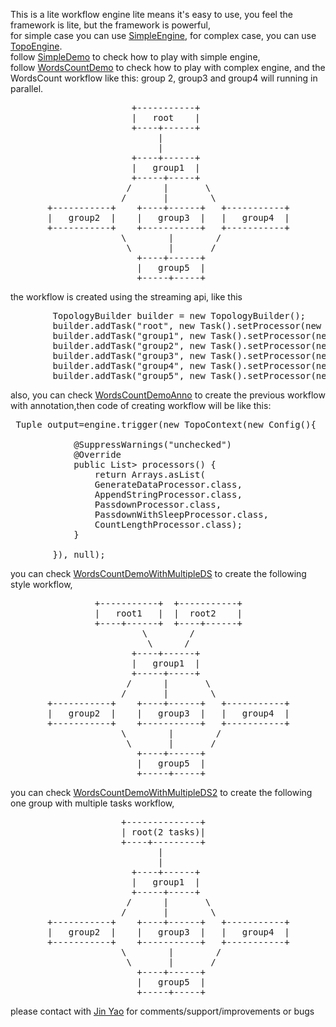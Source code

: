 This is a lite workflow engine
lite means it's easy to use, you feel the framework is lite, but the framework is powerful, <br>
for simple case you can use <a href="https://github.com/jinstudio/litengine/blob/master/src/main/java/com/paypal/litengine/engine/SimpleEngine.java">SimpleEngine</a>,
for complex case, you can use <a href="https://github.com/jinstudio/litengine/blob/master/src/main/java/com/paypal/litengine/engine/TopologyEngine.java">TopoEngine</a>.<br>
follow <a href="https://github.com/jinstudio/litengine/blob/master/src/main/java/com/paypal/litengine/demo/simple/SimpleDemo.java">SimpleDemo</a> to check how to play with simple engine,<br>
follow <a href="https://github.com/jinstudio/litengine/blob/master/src/main/java/com/paypal/litengine/demo/complex/WordsCountDemo.java">WordsCountDemo</a> to check how to play with complex engine,
and the WordsCount workflow like this:
group 2, group3 and group4 will running in parallel.
<pre>
                       +-----------+
                       |   root    |
                       +----+------+
                            |
                            |
                       +----+------+
                       |   group1  |
                       +-----+-----+
                      /      |       \
                     /       |        \
       +-----------+    +----+------+   +-----------+
       |   group2  |    |   group3  |   |   group4  |
       +-----------+    +-----------+   +-----------+
                     \        |        /
                      \       |       /
                        +----+------+
                        |   group5  |
                        +-----+-----+
</pre>
the workflow is created using the streaming api, like this 
<pre>
		TopologyBuilder builder = new TopologyBuilder();
        builder.addTask("root", new Task().setProcessor(new GenerateDataProcessor()));
        builder.addTask("group1", new Task().setProcessor(new AppendStringProcessor())).wait("root");
        builder.addTask("group2", new Task().setProcessor(new PassdownProcessor())).wait("group1");
        builder.addTask("group3", new Task().setProcessor(new PassdownProcessor())).wait("group1");
        builder.addTask("group4", new Task().setProcessor(new PassdownWithSleepProcessor())).wait("group1");
        builder.addTask("group5", new Task().setProcessor(new CountLengthProcessor())).wait("group2").wait("group3").wait("group4");
</pre>                        
also, you can check <a href="https://github.com/jinstudio/litengine/blob/master/src/main/java/com/paypal/litengine/demo/complex/WordsCountDemoAnno.java">WordsCountDemoAnno</a> to create the previous workflow with annotation,then code of creating workflow will be like this:
<pre>
 Tuple output=engine.trigger(new TopoContext(new Config(){

			@SuppressWarnings("unchecked")
			@Override
			public List<Class<? extends TaskProcessor>> processors() {
				return Arrays.asList(
				GenerateDataProcessor.class,
				AppendStringProcessor.class,
				PassdownProcessor.class,
				PassdownWithSleepProcessor.class,
				CountLengthProcessor.class);
			}
        	
        }), null);
</pre>

you can check <a href="https://github.com/jinstudio/litengine/blob/master/src/main/java/com/paypal/litengine/demo/complex/WordsCountDemoWithMultipleDS.java">WordsCountDemoWithMultipleDS</a> to create the following style workflow,
 <pre>
                +-----------+  +-----------+ 
                |   root1   |  |  root2    |
                +----+------+  +----+------+
                         \        /
                          \      /
                       +----+------+
                       |   group1  |
                       +-----+-----+
                      /      |       \
                     /       |        \
       +-----------+    +----+------+   +-----------+
       |   group2  |    |   group3  |   |   group4  |
       +-----------+    +-----------+   +-----------+
                     \        |        /
                      \       |       /
                        +----+------+
                        |   group5  |
                        +-----+-----+
</pre>
you can check <a href="https://github.com/jinstudio/litengine/blob/master/src/main/java/com/paypal/litengine/demo/complex/WordsCountDemoWithMultipleDS2.java">WordsCountDemoWithMultipleDS2</a> to create the following one group with multiple tasks workflow,

<pre>
                     +--------------+                                       
                     | root(2 tasks)|                                    
                     +----+---------+                             
                            |
                            |
                       +----+------+
                       |   group1  |
                       +-----+-----+
                      /      |       \
                     /       |        \
       +-----------+    +----+------+   +-----------+
       |   group2  |    |   group3  |   |   group4  |
       +-----------+    +-----------+   +-----------+
                     \        |        /
                      \       |       /
                        +----+------+
                        |   group5  |
                        +-----+-----+
</pre>

please contact with <a href="mailto:jstudio.yao@gmail.com?subject=[litengine]">Jin Yao</a> for comments/support/improvements or bugs
